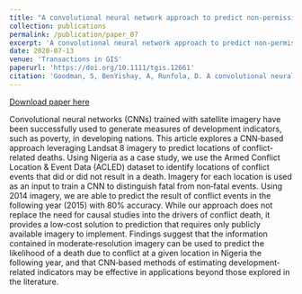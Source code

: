 ```yaml
---
title: "A convolutional neural network approach to predict non‐permissive environments from moderate‐resolution imagery"
collection: publications
permalink: /publication/paper_07
excerpt: 'A convolutional neural network approach to predict non‐permissive environments from moderate‐resolution imagery'
date: 2020-07-13
venue: 'Transactions in GIS'
paperurl: 'https://doi.org/10.1111/tgis.12661'
citation: 'Goodman, S, BenYishay, A, Runfola, D. A convolutional neural network approach to predict non‐permissive environments from moderate‐resolution imagery. Transactions in GIS. 2020; 00: 1– 18.'
---
```


[Download paper here](https://doi.org/10.1111/tgis.12661)

Convolutional neural networks (CNNs) trained with satellite imagery have been successfully used to generate measures of development indicators, such as poverty, in developing nations. This article explores a CNN‐based approach leveraging Landsat 8 imagery to predict locations of conflict‐related deaths. Using Nigeria as a case study, we use the Armed Conflict Location & Event Data (ACLED) dataset to identify locations of conflict events that did or did not result in a death. Imagery for each location is used as an input to train a CNN to distinguish fatal from non‐fatal events. Using 2014 imagery, we are able to predict the result of conflict events in the following year (2015) with 80% accuracy. While our approach does not replace the need for causal studies into the drivers of conflict death, it provides a low‐cost solution to prediction that requires only publicly available imagery to implement. Findings suggest that the information contained in moderate‐resolution imagery can be used to predict the likelihood of a death due to conflict at a given location in Nigeria the following year, and that CNN‐based methods of estimating development‐related indicators may be effective in applications beyond those explored in the literature.
